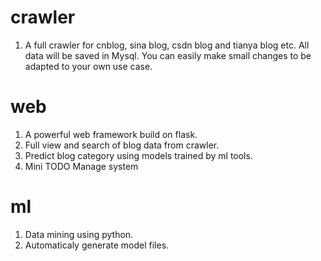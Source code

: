 # crawler
1. A full crawler for cnblog, sina blog, csdn blog and tianya blog etc. All data will be saved in Mysql.
You can easily make small changes to be adapted to your own use case.

# web
1. A powerful web framework build on flask. 
2. Full view and search of blog data from crawler.
3. Predict blog category using models trained by ml tools.
4. Mini TODO Manage system

# ml
1. Data mining using python. 
2. Automaticaly generate model files.
